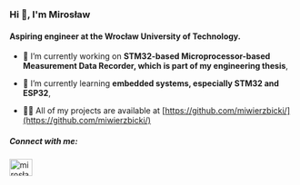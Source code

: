 <h3>Hi 👋, I'm Mirosław</h1>
<h4>Aspiring engineer at the Wrocław University of Technology.</h3>

- 🔭 I’m currently working on **STM32-based Microprocessor-based Measurement Data Recorder, which is part of my engineering thesis**,

- 🌱 I’m currently learning **embedded systems, especially STM32 and ESP32**,

- 👨‍💻 All of my projects are available at [https://github.com/miwierzbicki/](https://github.com/miwierzbicki/)

<h5 align="left">Connect with me:</h3>
<p align="left">
<a href="https://linkedin.com/in/mirosław-wierzbicki-67b87a230" target="blank"><img align="center" src="https://raw.githubusercontent.com/rahuldkjain/github-profile-readme-generator/master/src/images/icons/Social/linked-in-alt.svg" alt="mirosław-wierzbicki-67b87a230" height="30" width="40" /></a>
</p>

